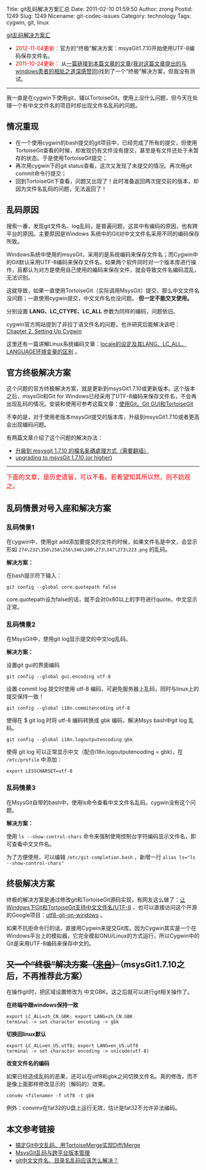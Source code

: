 Title: git乱码解决方案汇总
Date: 2011-02-10 01:59:50
Author: zrong
Postid: 1249
Slug: 1249
Nicename: git-codec-issues
Category: technology
Tags: cygwin, git, linux

[git乱码解决方案汇](http://zengrong.net/post/1249.htm)

- <span style="color:red;">2012-11-04更新：</span>官方的“终极”解决方案：msysGit1.7.10开始使用UTF-8编码保存文件名。
- <span style="color:red;">2011-10-24更新：</span> 从<a href="http://giftdotyoung.blogspot.com/2011/03/blog-post_31.html" title="宽容那些与我们不同的人" target="_blank">一篇链接到本篇文章的文章(我对这篇文章提出的与windows患者的相处之道深感赞同)</a>找到了一个“终极”解决方案，但我没有测试。

----

我一直是在cygwin下使用git，辅以TortoiseGit。使用上没什么问题，但今天在处理一个有中文文件名的项目时却出现文件名乱码的问题。

## 情况重现

- 在一个使用cygwin的bash提交的git项目中，已经完成了所有的提交，但使用TortoiseGit查看的时候，却发现仍有文件没有提交，甚至是有文件还处于未暂存的状态。于是使用TortoiseGit提交；
- 再次用cygwin下的git status查看，这次又发现了未提交的情况。再次用git commit命令行提交；
- 回到TortoiseGit下查看，问题又出现了！此时准备返回两次提交前的版本，却因为文件名乱码的问题，无法返回了！

## 乱码原因

搜索一番，发现git文件名、log乱码，是普遍问题，这其中有编码的原因，也有跨平台的原因。主要原因是Windows 系统中的Git对中文文件名采用不同的编码保存所致。<!--more-->

Windows系统中使用的msysGit，采用的是系统编码来保存文件名；而Cygwin中的Git默认采用UTF-8编码来保存文件名。如果两个软件同时对一个版本库进行操作，且都认为对方是使用自己使用的编码来保存文件，就会导致文件名编码混乱，无法识别。

这就导致，如果一直使用TortoiseGit（实际调用MsysGit）提交，那么中文文件名没问题；一直使用cygwin提交，中文文件名也没问题。 **但一定不能交叉使用。**

分别设置 **LANG、LC_CTYPE、LC_ALL** 参数为同样的编码，问题依旧。

cygwin官方网站提到了非拉丁语文件名的问题，也许研究后能解决该吧： [Chapter 2. Setting Up Cygwin][1]

这里还有一篇讲解Linux系统编码文章：[locale的设定及其LANG、LC_ALL、LANGUAGE环境变量的区别][2] 。

## 官方终极解决方案

这个问题的官方终极解决方案，就是更新到msysGit1.7.10或更新版本。这个版本之后，msysGit和Git for Windows已经采用了UTF-8编码来保存文件名，不会再出现乱码的情况。安装和使用可参考这篇文章：[使用Git、Git GUI和TortoiseGit](http://zengrong.net/post/1722.htm)

不幸的是，对于使用老版本msysGit提交的版本库，升级到msysGit1.7.10或者更高会出现编码问题。

有两篇文章介绍了这个问题的解决办法：

- [升級到 msysgit 1.7.10 的檔名亂碼處理方式（需要翻墙）](http://jiichen.blogspot.tw/2012/04/msysgit-1710.html)
- [upgrading to msysGit 1.7.10 (or higher)](http://blog.syntevo.net/2012/04/24/1335271500000.html)

----

<span style="font-size:12pt;color:red;">下面的文章，是历史遗留，可以不看。若希望知其所以然，则不妨观之。</span>

## 乱码情景对号入座和解决方案

### 乱码情景1

在cygwin中，使用git add添加要提交的文件的时候，如果文件名是中文，会显示形如 `274\232\350\256\256\346\200\273\347\273\223.png` 的乱码。

**解决方案：**

在bash提示符下输入：

```
git config --global core.quotepath false
```

core.quotepath设为false的话，就不会对0x80以上的字符进行quote。中文显示正常。

### 乱码情景2

在MsysGit中，使用git log显示提交的中文log乱码。

**解决方案：**

设置git gui的界面编码

```git config --global gui.encoding utf-8```

设置 commit log 提交时使用 utf-8 编码，可避免服务器上乱码，同时与linux上的提交保持一致！

```
git config --global i18n.commitencoding utf-8
```

使得在 $ git log 时将 utf-8 编码转换成 gbk 编码，解决Msys bash中git log 乱码。

```
git config --global i18n.logoutputencoding gbk
```

使得 git log 可以正常显示中文（配合i18n.logoutputencoding = gbk)，在 `/etc/profile` 中添加：

```
export LESSCHARSET=utf-8
```

### 乱码情景3

在MsysGit自带的bash中，使用ls命令查看中文文件名乱码。cygwin没有这个问题。

**解决方案：**

使用 `ls --show-control-chars` 命令来强制使用控制台字符编码显示文件名，即可查看中文文件名。

为了方便使用，可以编辑 `/etc/git-completion.bash` ，新增一行 `alias ls="ls --show-control-chars"`

## 终极解决方案

终极的解决方案是通过修改git和TortoiseGit源码实现，有网友这么做了：[让Windows下Git和TortoiseGit支持中文文件名/UTF-8][3] ，也可以直接访问这个开源的Google项目：[utf8-git-on-windows][4] 。

如果不抗拒命令行的话，直接用Cygwin来提交Git库。因为Cygwin其实是一个在Windows平台上的模拟器，它完全模拟GNU/Linux的方式运行，所以Cygwin中的Git是采用UTF-8编码来保存中文的。

## <del>又一个“终极”解决方案（<a href="http://giftdotyoung.blogspot.com/2011/03/blog-post_31.html" target="_blank">来自</a>）</del>（msysGit1.7.10之后，不再推荐此方案）

在操作git时，把区域设置修改为 中文GBK。这之后就可以进行git相关操作了。

**在终端中跟windows保持一致**

``` shell
export LC_ALL=zh_CN.GBK; export LANG=zh_CN.GBK
terminal -> set charactor encoding -> gbk
```

**切换回linux默认**

``` shell
export LC_ALL=en_US.utf8; export LANG=en_US.utf8
terminal -> set charactor encoding -> unicode(utf-8)
```

**改变文件名的编码**

如果已经造成乱码的恶果，还可以在utf8和gbk之间切换文件名。真的修改，而不是像上面那样修改显示的（解码的）效果。

``` shell
convmv <filename> -f utf8 -t gbk
```

例外：convmv在fat32的U盘上运行无效，估计是fat32不允许非法编码。

## 本文参考链接

- [搞定Git中文乱码、用TortoiseMerge实现Diff/Merge][10]
- [MsysGit乱码与跨平台版本管理][11]
- [git中文文件名、目录名乱码应该怎么解决？][12]

[1]: http://www.cygwin.com/cygwin-ug-net/setup-locale.html
[2]: http://jmut.bokee.com/6874378.html
[3]: http://www.cnblogs.com/tinyfish/archive/2010/12/17/1909463.html
[4]: http://code.google.com/p/utf8-git-on-windows
[10]: http://topic.csdn.net/u/20110113/19/b0d5d506-4307-428b-a61d-7974aa66a2da.html
[11]: http://topic.csdn.net/u/20110106/20/f11ef8dd-44ec-478e-b78a-73240bcdde43.html
[12]: http://bbs.et8.net/bbs/showthread.php?t=942185
